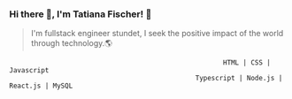### Hi there 👋, I'm Tatiana Fischer! 👩
> I'm fullstack engineer stundet,
> I seek the positive impact of the world through technology.🌎



                                                          HTML | CSS | Javascript
                                                   Typescript | Node.js | React.js | MySQL


